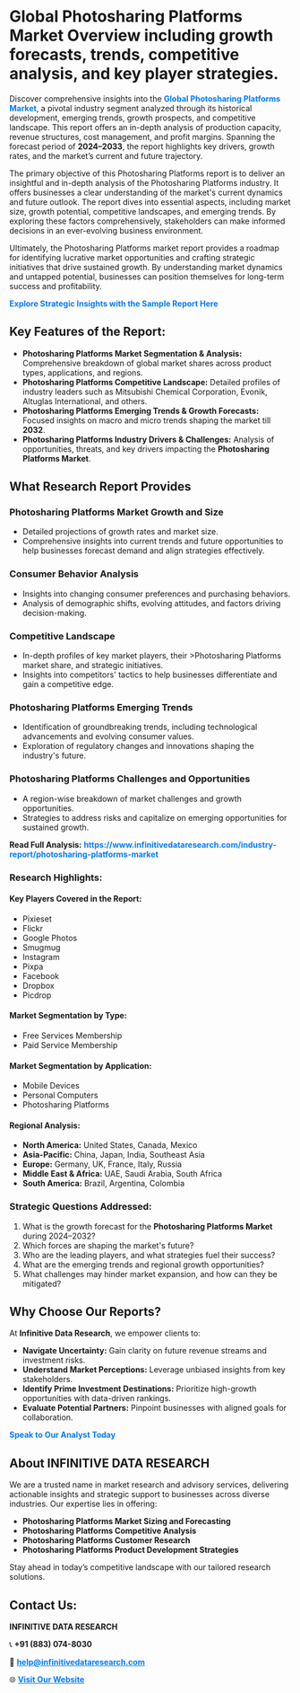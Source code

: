 <h1>Global Photosharing Platforms Market Overview including growth forecasts, trends, competitive analysis, and key player strategies.</h1>
<p>
Discover comprehensive insights into the 
<a href="https://www.infinitivedataresearch.com/industry-report/photosharing-platforms-market" rel="dofollow" style="color: #007BFF; text-decoration: none;"><strong>Global Photosharing Platforms Market</strong></a>, a pivotal industry segment analyzed through its historical development, emerging trends, growth prospects, and competitive landscape. This report offers an in-depth analysis of production capacity, revenue structures, cost management, and profit margins. Spanning the forecast period of <strong>2024–2033</strong>, the report highlights key drivers, growth rates, and the market’s current and future trajectory.
</p>
<p>
The primary objective of this Photosharing Platforms report is to deliver an insightful and in-depth analysis of the Photosharing Platforms industry. It offers businesses a clear understanding of the market's current dynamics and future outlook. The report dives into essential aspects, including market size, growth potential, competitive landscapes, and emerging trends. By exploring these factors comprehensively, stakeholders can make informed decisions in an ever-evolving business environment.
</p>
<p>
Ultimately, the Photosharing Platforms market report provides a roadmap for identifying lucrative market opportunities and crafting strategic initiatives that drive sustained growth. By understanding market dynamics and untapped potential, businesses can position themselves for long-term success and profitability.
</p>
<p>
<a href="https://www.infinitivedataresearch.com/request-sample/reportId=111313" style="color: #007BFF; text-decoration: none;"><strong>Explore Strategic Insights with the Sample Report Here</strong></a>
</p>

<h2>Key Features of the Report:</h2>
<ul>
<li><strong>Photosharing Platforms Market Segmentation & Analysis:</strong> Comprehensive breakdown of global market shares across product types, applications, and regions.</li>
<li><strong>Photosharing Platforms Competitive Landscape:</strong> Detailed profiles of industry leaders such as Mitsubishi Chemical Corporation, Evonik, Altuglas International, and others.</li>
<li><strong>Photosharing Platforms Emerging Trends & Growth Forecasts:</strong> Focused insights on macro and micro trends shaping the market till <strong>2032</strong>.</li>
<li><strong>Photosharing Platforms Industry Drivers & Challenges:</strong> Analysis of opportunities, threats, and key drivers impacting the <strong>Photosharing Platforms Market</strong>.</li>
</ul>

<h2>What Research Report Provides</h2>
<h3>Photosharing Platforms Market Growth and Size</h3>
<ul>
<li>Detailed projections of growth rates and market size.</li>
<li>Comprehensive insights into current trends and future opportunities to help businesses forecast demand and align strategies effectively.</li>
</ul>

<h3>Consumer Behavior Analysis</h3>
<ul>
<li>Insights into changing consumer preferences and purchasing behaviors.</li>
<li>Analysis of demographic shifts, evolving attitudes, and factors driving decision-making.</li>
</ul>

<h3>Competitive Landscape</h3>
<ul>
<li>In-depth profiles of key market players, their >Photosharing Platforms market share, and strategic initiatives.</li>
<li>Insights into competitors' tactics to help businesses differentiate and gain a competitive edge.</li>
</ul>

<h3>Photosharing Platforms Emerging Trends</h3>
<ul>
<li>Identification of groundbreaking trends, including technological advancements and evolving consumer values.</li>
<li>Exploration of regulatory changes and innovations shaping the industry's future.</li>
</ul>

<h3>Photosharing Platforms Challenges and Opportunities</h3>
<ul>
<li>A region-wise breakdown of market challenges and growth opportunities.</li>
<li>Strategies to address risks and capitalize on emerging opportunities for sustained growth.</li>
</ul>
<p><strong>Read Full Analysis:</strong> <a href="https://www.infinitivedataresearch.com/industry-report/photosharing-platforms-market" rel="dofollow" style="color: #007BFF; text-decoration: none;"><strong>https://www.infinitivedataresearch.com/industry-report/photosharing-platforms-market</strong></a></p>
<h3>Research Highlights:</h3>
<h4>Key Players Covered in the Report:</h4>
<ul><li>Pixieset</li><li>Flickr</li><li>Google Photos</li><li>Smugmug</li><li>Instagram</li><li>Pixpa</li><li>Facebook</li><li>Dropbox</li><li>Picdrop</li></ul>
<h4>Market Segmentation by Type:</h4>
<ul><li>Free Services Membership</li><li>Paid Service Membership</li></ul>
<h4>Market Segmentation by Application:</h4>
<ul><li>Mobile Devices</li><li>Personal Computers</li><li>Photosharing Platforms</li></ul>

<h4>Regional Analysis:</h4>
<ul>
<li><strong>North America:</strong> United States, Canada, Mexico</li>
<li><strong>Asia-Pacific:</strong> China, Japan, India, Southeast Asia</li>
<li><strong>Europe:</strong> Germany, UK, France, Italy, Russia</li>
<li><strong>Middle East & Africa:</strong> UAE, Saudi Arabia, South Africa</li>
<li><strong>South America:</strong> Brazil, Argentina, Colombia</li>
</ul>

<h3>Strategic Questions Addressed:</h3>
<ol>
<li>What is the growth forecast for the <strong>Photosharing Platforms Market</strong> during 2024–2032?</li>
<li>Which forces are shaping the market's future?</li>
<li>Who are the leading players, and what strategies fuel their success?</li>
<li>What are the emerging trends and regional growth opportunities?</li>
<li>What challenges may hinder market expansion, and how can they be mitigated?</li>
</ol>

<h2>Why Choose Our Reports?</h2>
<p>At <strong>Infinitive Data Research</strong>, we empower clients to:</p>
<ul>
<li><strong>Navigate Uncertainty:</strong> Gain clarity on future revenue streams and investment risks.</li>
<li><strong>Understand Market Perceptions:</strong> Leverage unbiased insights from key stakeholders.</li>
<li><strong>Identify Prime Investment Destinations:</strong> Prioritize high-growth opportunities with data-driven rankings.</li>
<li><strong>Evaluate Potential Partners:</strong> Pinpoint businesses with aligned goals for collaboration.</li>
</ul>
<p><a href="https://www.infinitivedataresearch.com/industry-report/photosharing-platforms-market" rel="dofollow" style="color: #007BFF; text-decoration: none;"><strong>Speak to Our Analyst Today</strong></a></p>

<h2>About INFINITIVE DATA RESEARCH</h2>
<p>We are a trusted name in market research and advisory services, delivering actionable insights and strategic support to businesses across diverse industries. Our expertise lies in offering:</p>
<ul>
<li><strong>Photosharing Platforms Market Sizing and Forecasting</strong></li>
<li><strong>Photosharing Platforms Competitive Analysis</strong></li>
<li><strong>Photosharing Platforms Customer Research</strong></li>
<li><strong>Photosharing Platforms Product Development Strategies</strong></li>
</ul>
<p>Stay ahead in today’s competitive landscape with our tailored research solutions.</p>

<h2>Contact Us:</h2>
<p><strong>INFINITIVE DATA RESEARCH</strong></p>
<p>📞 <strong>+91 (883) 074-8030</strong></p>
<p>📧 <strong><a href="mailto:help@infinitivedataresearch.com" style="color: #007BFF;">help@infinitivedataresearch.com</a></strong></p>
<p>🌐 <strong><a href="https://www.infinitivedataresearch.com" rel="dofollow" style="color: #007BFF;">Visit Our Website</a></strong></p>